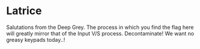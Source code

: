 # Latrice
Salutations from the Deep Grey. The process in which you find the flag here will greatly mirror that of the Input V/S process. Decontaminate! We want no greasy keypads today..!
